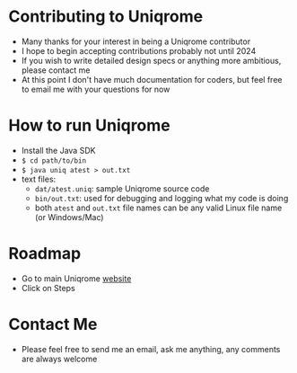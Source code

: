 # Contributing to Uniqrome
* Many thanks for your interest in being a Uniqrome contributor
* I hope to begin accepting contributions probably not until 2024
* If you wish to write detailed design specs or anything more ambitious, please contact me
* At this point I don't have much documentation for coders, but feel free to email me with your questions for now
# How to run Uniqrome
* Install the Java SDK
* `$ cd path/to/bin`
* `$ java uniq atest > out.txt`
* text files:
  * `dat/atest.uniq`: sample Uniqrome source code
  * `bin/out.txt`: used for debugging and logging what my code is doing
  * both `atest` and `out.txt` file names can be any valid Linux file name (or Windows/Mac)
# Roadmap
* Go to main Uniqrome [website](http://uniqrome.com)
* Click on Steps
# Contact Me
* Please feel free to send me an email, ask me anything, any comments are always welcome
